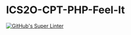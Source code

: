 # ICS2O-CPT-PHP-Feel-It
[![GitHub's Super Linter](https://github.com/ICS2O-Programming-MariaG/ICS2O-CPT-PHP-Feel-It/workflows/GitHub's%20Super%20Linter/badge.svg)](https://github.com/ICS2O-Programming-MariaG/ICS2O-CPT-PHP-Feel-It/actions)